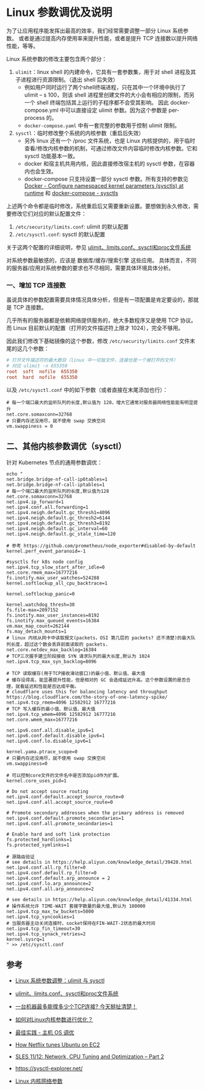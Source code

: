 # Linux 参数调优及说明

为了让应用程序能发挥出最高的效率，我们经常需要调整一部分 Linux 系统参数。
或者是通过提高内存使用率来提升性能，或者是提升 TCP 连接数以提升网络性能，等等。

Linux 系统参数的修改主要包含两个部分：

1. `ulimit`：linux shell 的内建命令，它具有一套参数集，用于对 shell 进程及其子进程进行资源限制。（退出 shell 后失效）
    - 例如用户同时运行了两个shell终端进程，只在其中一个环境中执行了ulimit – s 100，则该 shell 进程里创建文件的大小会有相应的限制，而另一个 shell 终端包括其上运行的子程序都不会受其影响。
      因此 docker-compose.yml 中可以直接设定 ulimit 参数。因为这个参数是 per-process 的。
    - `docker-compose.yaml` 中有一套完整的参数用于控制 ulimit 限制。
2. `sysctl`：临时修改整个系统的内核参数（重启后失效）
    - 另外 linux 还有一个 /proc 文件系统，也是 Linux 内核提供的，用于临时查看/修改内核参数的机制，可通过修改文件内容临时修改内核参数。它和 sysctl 功能基本一致。
    - docker 和宿主机共用内核，因此直接修改宿主机的 sysctl 参数，在容器内也会生效。
    - docker-compose 只支持设置一部分 sysctl 参数。所有支持的参数见 [Docker - Configure namespaced kernel parameters (sysctls) at runtime](https://docs.docker.com/engine/reference/commandline/run/#configure-namespaced-kernel-parameters-sysctls-at-runtime) 和 [docker-compose - sysctls](https://docs.docker.com/compose/compose-file/#sysctls)

上述两个命令都是临时修改，系统重启后又需要重新设置。要想做到永久修改，需要修改它们对应的默认配置文件：

1. `/etc/security/limits.conf`: ulimit 的默认配置
2. `/etc/sysctl.conf`: sysctl 的默认配置

关于这两个配置的详细说明，参见 [ulimit、limits.conf、sysctl和proc文件系统](https://www.jianshu.com/p/20a2dd80cbad)

对系统参数最敏感的，应该是 数据库/缓存/搜索引擎 这些应用。
具体而言，不同的服务器/应用对系统参数的要求也不尽相同，需要具体环境具体分析。


### 一、增加 TCP 连接数

虽说具体的参数配置需要具体情况具体分析，但是有一项配置是肯定要设的，那就是 TCP 连接数。

几乎所有的服务器都是依赖网络提供服务的，绝大多数程序又是使用 TCP 协议。而 Linux 目前默认的配置（打开的文件描述符上限才 1024），完全不够用。

因此我们修改下基础镜像的这个参数，修改 `/etc/security/limits.conf` 文件末尾的这几个参数：

```conf
# 打开文件描述符的最大数目（linux 中一切皆文件，连接也是一个被打开的文件）
# 对应 ulimit -n 655350
root  soft  nofile  655350
root  hard  nofile  655350  
```

以及 `/etc/sysctl.conf` 中的如下参数（或者直接在末尾添加也行）：

```
# 每一个端口最大的监听队列的长度,默认值为 128，增大它通常对服务器网络性能能有明显提升
net.core.somaxconn=32768
# 只要内存还没用尽，就不使用 swap 交换空间
vm.swappiness = 0
```



##  二、其他内核参数调优（sysctl）


针对 Kubernetes 节点的通用参数调优：
```shell
echo "
net.bridge.bridge-nf-call-ip6tables=1
net.bridge.bridge-nf-call-iptables=1
# 每一个端口最大的监听队列的长度,默认值为128
net.core.somaxconn=32768
net.ipv4.ip_forward=1
net.ipv4.conf.all.forwarding=1
net.ipv4.neigh.default.gc_thresh1=4096
net.ipv4.neigh.default.gc_thresh2=6144
net.ipv4.neigh.default.gc_thresh3=8192
net.ipv4.neigh.default.gc_interval=60
net.ipv4.neigh.default.gc_stale_time=120

# 参考 https://github.com/prometheus/node_exporter#disabled-by-default
kernel.perf_event_paranoid=-1

#sysctls for k8s node config
net.ipv4.tcp_slow_start_after_idle=0
net.core.rmem_max=16777216
fs.inotify.max_user_watches=524288
kernel.softlockup_all_cpu_backtrace=1

kernel.softlockup_panic=0

kernel.watchdog_thresh=30
fs.file-max=2097152
fs.inotify.max_user_instances=8192
fs.inotify.max_queued_events=16384
vm.max_map_count=262144
fs.may_detach_mounts=1
# linux 内核从网卡中读取报文(packets，OSI 第几层的 packets? 还不清楚)的最大队列长度，超过这个数会丢弃前面读取的 packets.
net.core.netdev_max_backlog=16384
# TCP三次握手建立阶段接收 SYN 请求队列的最大长度,默认为 1024
net.ipv4.tcp_max_syn_backlog=8096

# TCP 读取缓存(用于TCP接收滑动窗口)的最小值、默认值、最大值
# 缓存设得高，能显著提升性能，但是相对的 GC 会造成延迟升高。这个参数设置的是否合理，就看延迟和性能是否达成平衡。
# cloudflare uses this for balancing latency and throughput https://blog.cloudflare.com/the-story-of-one-latency-spike/
net.ipv4.tcp_rmem=4096 12582912 16777216
# TCP 写入缓存的最小值、默认值、最大值
net.ipv4.tcp_wmem=4096 12582912 16777216
net.core.wmem_max=16777216

net.ipv6.conf.all.disable_ipv6=1
net.ipv6.conf.default.disable_ipv6=1
net.ipv6.conf.lo.disable_ipv6=1

kernel.yama.ptrace_scope=0
# 只要内存还没用尽，就不使用 swap 交换空间
vm.swappiness=0

# 可以控制core文件的文件名中是否添加pid作为扩展。
kernel.core_uses_pid=1

# Do not accept source routing
net.ipv4.conf.default.accept_source_route=0
net.ipv4.conf.all.accept_source_route=0

# Promote secondary addresses when the primary address is removed
net.ipv4.conf.default.promote_secondaries=1
net.ipv4.conf.all.promote_secondaries=1

# Enable hard and soft link protection
fs.protected_hardlinks=1
fs.protected_symlinks=1

# 源路由验证
# see details in https://help.aliyun.com/knowledge_detail/39428.html
net.ipv4.conf.all.rp_filter=0
net.ipv4.conf.default.rp_filter=0
net.ipv4.conf.default.arp_announce = 2
net.ipv4.conf.lo.arp_announce=2
net.ipv4.conf.all.arp_announce=2

# see details in https://help.aliyun.com/knowledge_detail/41334.html
# 操作系统允许 TIME-WAIT 套接字数量的最大值,默认为 180000
net.ipv4.tcp_max_tw_buckets=5000
net.ipv4.tcp_syncookies=1
# 当服务器主动关闭连接时，socket保持在FIN-WAIT-2状态的最大时间
net.ipv4.tcp_fin_timeout=30
net.ipv4.tcp_synack_retries=2
kernel.sysrq=1
" >> /etc/sysctl.conf
```

## 参考

- [Linux 系统参数调整：ulimit 与 sysctl](https://www.cnblogs.com/kirito-c/p/12254664.html)
- [ulimit、limits.conf、sysctl和proc文件系统](https://www.jianshu.com/p/20a2dd80cbad)
- [一台机器最多能撑多少个TCP连接? 今天掰扯清楚！](https://zhuanlan.zhihu.com/p/290651392)

- [如何对Linux内核参数进行优化？](https://www.jianshu.com/p/8f836aff4e71)
- [最佳实践 - 主机 OS 调优](https://docs.rancher.cn/docs/rancher2/best-practices/optimize/os/_index)
- [How Netflix tunes Ubuntu on EC2](https://ubuntu.com/blog/how-netflix-tunes-ubuntu-on-ec2)
- [SLES 11/12: Network, CPU Tuning and Optimization – Part 2](https://www.suse.com/c/sles-1112-network-cpu-tuning-optimization-part-2/)
- <https://sysctl-explorer.net/>
- [Linux 内核网络参数](https://sdn.feisky.xyz/wang-luo-ji-chu/index-1/params)
